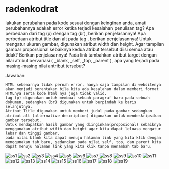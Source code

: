 # radenkodrat
 lakukan perubahan pada kode sesuai dengan keinginan anda, amati perubahannya adakah error ketika terjadi kesalahan penulisan tag?
    Apa perbedaan dari tag (p) dengan tag (br), berikan penjelasannya!
    Apa perbedaan atribut title dan alt pada tag , berikan penjelasannya!
    Untuk mengatur ukuran gambar, digunakan atribut width dan height. Agar tampilan gambar proporsional sebaiknya kedua atribut tersebut diisi semua atau tidak? Berikan penjelasannya!
    Pada link tambahkan atribut target dengan nilai atribut bervariasi ( _blank, _self, _top, _parent ), apa yang terjadi pada masing-masing nilai antribut tersebut?

Jawaban:

    HTML sebenarnya tidak pernah error, hanya saja tampilan di websitenya akan menjadi berantakan bila kita ada kesalahan dalam memberi format HTMLnya serta kode html nya juga tidak valid.
    tag (p) digunakan untuk membuat sebuah paragraf baru pada sebuah dokumen, sedangkan (br) digunakan untuk berpindah ke baris selanjutnya.
    Atribut Title digunakan untuk memberi judul pada gambar sedangkan atribut alt (alternative description) digunakan untuk mendeskripsikan gambar tersebut.
    Untuk mendapatkan hasil gambar yang diinginkan(proposional) sebaiknya menggunakan atribut wifth dan height agar kita dapat leluasa mengatur lebar dan tinggi gambar.
    pada nilai blank kita dapat menuju halaman link yang kita klik dengan menggunakan tab baru, sedangkan pada nilai self, top, dan parent kita dapat menuju halaman link yang kita klik tanpa menambah tab baru.
![ss1](https://user-images.githubusercontent.com/101814131/159034991-26c719bd-699b-429c-9296-12fd8ed83451.png)
![ss2](https://user-images.githubusercontent.com/101814131/159035001-f3e5c390-8cf5-4631-894e-84760ec96fb3.png)
![ss3](https://user-images.githubusercontent.com/101814131/159035006-8fff06df-d9e0-4dd5-926c-b61708fa0283.png)
![ss4](https://user-images.githubusercontent.com/101814131/159035011-731ea5d8-aade-4e7e-b6f4-1f866350c213.png)
![ss5](https://user-images.githubusercontent.com/101814131/159035015-62a08fcb-9441-48da-a1cd-b343af1ac5b8.png)
![ss6](https://user-images.githubusercontent.com/101814131/159035018-6275373c-6456-482b-a28d-5cc9e20a7c61.png)
![ss7](https://user-images.githubusercontent.com/101814131/159035021-898d7c1d-ff37-464f-a11d-586051035f74.png)
![ss8](https://user-images.githubusercontent.com/101814131/159035026-14a8af02-dd22-44ce-be71-4a64475efe38.png)
![ss9](https://user-images.githubusercontent.com/101814131/159035030-7b0c83db-6d05-4ea6-9669-344a27329f41.png)
![ss10](https://user-images.githubusercontent.com/101814131/159035036-16b7f911-5689-446d-8aad-2a157f1d6fa8.png)
![ss11](https://user-images.githubusercontent.com/101814131/159035040-8acf541f-d5df-4a1b-a26d-32e369d7afd5.png)
![ss12](https://user-images.githubusercontent.com/101814131/159035045-c2407a27-9025-4f70-b900-509ecd92c6f0.png)
![ss13](https://user-images.githubusercontent.com/101814131/159035047-a8df1cd5-77d2-40ad-ae9b-0066b5646a14.png)
![ss14](https://user-images.githubusercontent.com/101814131/159035052-15e5846a-ab8b-4c0e-b807-69c74e1173e2.png)
![ss15](https://user-images.githubusercontent.com/101814131/159035055-8ab6f7f7-70df-42c1-9ea1-801011a64a58.png)
![ss16](https://user-images.githubusercontent.com/101814131/159035056-e9dff039-ca07-4011-959e-fcf96581b63e.png)
![ss17](https://user-images.githubusercontent.com/101814131/159035062-8d1f7b67-f9cb-4cc9-b323-56286b6941c5.png)
![ss18](https://user-images.githubusercontent.com/101814131/159035069-3705455f-cc6b-4d24-ac94-b20a0607157f.png)
![ss19](https://user-images.githubusercontent.com/101814131/159035073-e3d6b9c2-6cb6-4446-a22b-e4afff9bb0dc.png)

